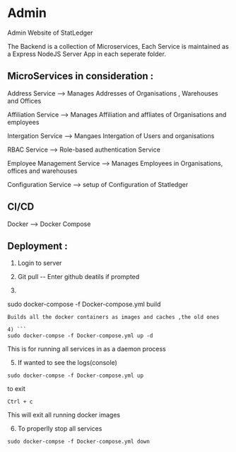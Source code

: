 # Admin
Admin Website of StatLedger

The Backend is a collection of Microservices, Each Service is maintained as a Express NodeJS Server App in each seperate folder.
## MicroServices in consideration :
Address Service --> Manages Addresses of Organisations , Warehouses and Offices

Affiliation Service --> Manages Affiliation and affliates of Organisations and employees 

Intergation Service --> Mangaes Intergation of Users and organisations 

RBAC Service --> Role-based authentication Service

Employee Management Service --> Manages Employees in Organisations, offices and warehouses 

Configuration Service --> setup of Configuration of Statledger


## CI/CD
Docker -->  Docker Compose

## Deployment :
1) Login to server

2) Git pull -- Enter github deatils if prompted

3) ```
sudo docker-compose -f Docker-compose.yml build
```
Builds all the docker containers as images and caches ,the old ones

4) ```
sudo docker-compse -f Docker-compose.yml up -d
```
This is for running all services in as a daemon process

5) If wanted to see the logs(console) 
```
sudo docker-compse -f Docker-compose.yml up 
```
to exit 
```
Ctrl + c
```
This will exit all running docker images

6) To properlly stop all services 
```
sudo docker-compse -f Docker-compose.yml down
```